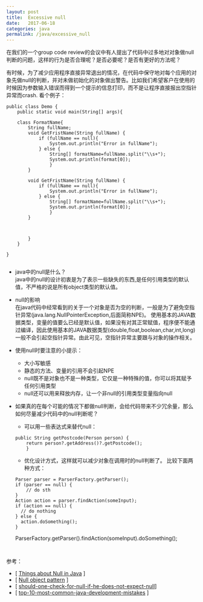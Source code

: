 ```yaml
---
layout: post
title:  Excessive null 
date:   2017-06-18
categories: java
permalink: /java/excessive_null
---
```


在我们的一个group code review的会议中有人提出了代码中过多地对对象做null判断的问题，这样的行为是否合理呢？是否必要呢？是否有更好的方法呢？

有时候，为了减少应用程序直接异常退出的情况，在代码中保守地对每个应用的对象先做null的判断，并对未做初始化的对象做出警告。比如我们希望客户在使用的时候因为参数输入错误而得到一个提示的信息打印，而不是让程序直接报出空指针异常而crash.
看个例子：

```
public class Demo {
    public static void main(String[] args){
    
    class FormatName{
        String fullName;
        void GetFristName(String fullName) {
            if (fullName == null){ 
                System.out.println("Error in fullName");
            } else {
                String[] formatName=fullName.split("\\s+");
                System.out.println(format[0]);
                }   
        }
        
        void GetFristName(String fullName) {
            if (fullName == null){ 
                System.out.println("Error in fullName");
            } else {
                String[] formatName=fullName.split("\\s+");
                System.out.println(format[0]);
                }   
        }
                
        
        
        }  
    }

}


```


* java中的null是什么？<br>
  java中的null的设计初衷是为了表示一些缺失的东西,是任何引用类型的默认值，不严格的说是所有object类型的默认值。
  
* null的影响<br>
在java代码中经常看到的关于一个对象是否为空的判断，一般是为了避免空指针异常(java.lang.NullPointerException,后面简称NPE)。
使用基本的JAVA数据类型，变量的值要么已经是默认值，如果没有对其正常赋值，程序便不能通过编译，因此使用基本的JAVA数据类型(double,float,boolean,char,int,long)一般不会引起空指针异常。由此可见，空指针异常主要跟与对象的操作相关。

* 使用null时要注意的小提示：  
    - 大小写敏感
    - 静态的方法、变量的引用不会引起NPE
    - null既不是对象也不是一种类型，它仅是一种特殊的值，你可以将其赋予任何引用类型
    - null还可以用来释放内存，让一个非null的引用类型变量指向null

* 如果真的在每个可能的情况下都做null判断，会给代码带来不少冗余量，那么如何尽量减少代码中的null判断呢？<br>    
    - 可以用一些表达式来替代null：
    ```
    public String getPostcode(Person person) {
        return person?.getAddress()?.getPostcode();
        }

    ```

    - 优化设计方式，这样就可以减少对象在调用时的null判断了。
    比较下面两种方式：
    ```
    Parser parser = ParserFactory.getParser();
    if (parser == null) {
        // do sth
    }
    Action action = parser.findAction(someInput);
    if (action == null) {
      // do nothing
    } else {
      action.doSomething();
    }
    
    ```
    ParserFactory.getParser().findAction(someInput).doSomething();
    ```
        
参考： 
- [ [Things about Null in Java](http://javarevisited.blogspot.com/2014/12/9-things-about-null-in-java.html) ]
- [ [Null object pattern](https://en.wikipedia.org/wiki/Null_Object_pattern#Java ) ]
- [ [should-one-check-for-null-if-he-does-not-expect-null](https://softwareengineering.stackexchange.com/questions/147480/should-one-check-for-null-if-he-does-not-expect-null)]
- [ [top-10-most-common-java-development-mistakes](https://www.toptal.com/java/top-10-most-common-java-development-mistakes) ] 
